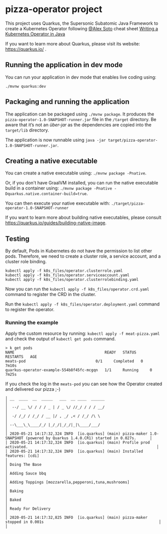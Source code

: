 # pizza-operator project

This project uses Quarkus, the Supersonic Subatomic Java Framework to create a Kubernetes Operator following 
[@Alex Soto](https://twitter.com/alexsotob) cheat sheet [Writing a Kubernetes Operator in Java](https://t.co/4m7kSKUPj9?amp=1)


If you want to learn more about Quarkus, please visit its website: https://quarkus.io/ .

## Running the application in dev mode

You can run your application in dev mode that enables live coding using:
```
./mvnw quarkus:dev
```

## Packaging and running the application

The application can be packaged using `./mvnw package`.
It produces the `pizza-operator-1.0-SNAPSHOT-runner.jar` file in the `/target` directory.
Be aware that it’s not an _über-jar_ as the dependencies are copied into the `target/lib` directory.

The application is now runnable using `java -jar target/pizza-operator-1.0-SNAPSHOT-runner.jar`.

## Creating a native executable

You can create a native executable using: `./mvnw package -Pnative`.

Or, if you don't have GraalVM installed, you can run the native executable build in a container using: `./mvnw package -Pnative -Dquarkus.native.container-build=true`.

You can then execute your native executable with: `./target/pizza-operator-1.0-SNAPSHOT-runner`

If you want to learn more about building native executables, please consult https://quarkus.io/guides/building-native-image.

## Testing

By default, Pods in Kubernetes do not have the permission to list other pods. Therefore, we need to create a cluster role, a service account, and a cluster role binding.

    kubectl apply -f k8s_files/operator.clusterrole.yaml
    kubectl apply -f k8s_files/operator.serviceaccount.yaml
    kubectl apply -f k8s_files/operator.clusterrolebinding.yaml

Now you can run the `kubectl apply -f k8s_files/operator.crd.yaml` command to register the CRD in the cluster. 

Run the `kubectl apply -f k8s_files/operator.deployment.yaml` command to register the operator.


### Running the example
Apply the custom resource by running: `kubectl apply -f meat-pizza.yaml` and check the output of 
`kubectl get pods` command.

```
> k get pods
NAME                                        READY   STATUS      RESTARTS   AGE
meats-pod                               0/1     Completed   0          7m10s
quarkus-operator-example-554b8f45fc-mcgqn   1/1     Running     0          7m25s
```

If you check the log in the `meats-pod` you can see how the Operator created and delivered our pizza ;-)
```
│ __  ____  __  _____   ___  __ ____  ______                                                                                        │
│  --/ __ \/ / / / _ | / _ \/ //_/ / / / __/                                                                                        │
│  -/ /_/ / /_/ / __ |/ , _/ ,< / /_/ /\ \                                                                                          │
│ --\___\_\____/_/ |_/_/|_/_/|_|\____/___/                                                                                          │
│ 2020-05-21 14:17:32,324 INFO  [io.quarkus] (main) pizza-maker 1.0-SNAPSHOT (powered by Quarkus 1.4.0.CR1) started in 0.027s.      │
│ 2020-05-21 14:17:32,324 INFO  [io.quarkus] (main) Profile prod activated.                                                         │
│ 2020-05-21 14:17:32,324 INFO  [io.quarkus] (main) Installed features: [cdi]                                                       │
│ Doing The Base                                                                                                                    │
│ Adding Sauce bbq                                                                                                                  │
│ Adding Toppings [mozzarella,pepperoni,tuna,mushrooms]                                                                             │
│ Baking                                                                                                                            │
│ Baked                                                                                                                             │
│ Ready For Delivery                                                                                                                │
│ 2020-05-21 14:17:32,825 INFO  [io.quarkus] (main) pizza-maker stopped in 0.001s                                                   │
│
```

